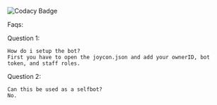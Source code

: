 ![Codacy Badge](https://api.codacy.com/project/badge/Grade/57d84116544141129b979b09dbef4be5)

Faqs:


Question 1:
```
How do i setup the bot?
First you have to open the joycon.json and add your ownerID, bot token, and staff roles.
```


Question 2:
```
Can this be used as a selfbot?
No.
```
